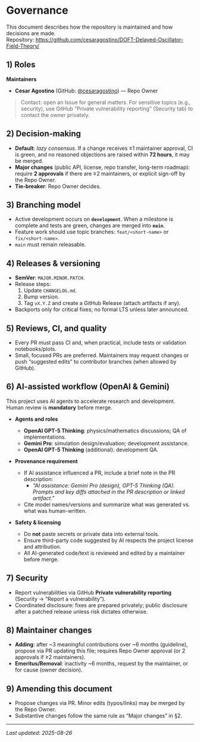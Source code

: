 # Governance

This document describes how the repository is maintained and how decisions are made.  
Repository: https://github.com/cesaragostino/DOFT-Delayed-Oscillator-Field-Theory/

## 1) Roles

**Maintainers**
- **Cesar Agostino** (GitHub: [@cesaragostino](https://github.com/cesaragostino)) — Repo Owner

> Contact: open an Issue for general matters. For sensitive topics (e.g., security), use GitHub “Private vulnerability reporting” (Security tab) to contact the owner privately.

## 2) Decision-making

- **Default**: *lazy consensus*. If a change receives ≥1 maintainer approval, CI is green, and no reasoned objections are raised within **72 hours**, it may be merged.
- **Major changes** (public API, license, repo transfer, long-term roadmap): require **2 approvals** if there are ≥2 maintainers, or explicit sign-off by the Repo Owner.
- **Tie-breaker**: Repo Owner decides.

## 3) Branching model

- Active development occurs on **`development`**. When a milestone is complete and tests are green, changes are merged into **`main`**.  
- Feature work should use topic branches: `feat/<short-name>` or `fix/<short-name>`.  
- `main` must remain releasable.

## 4) Releases & versioning

- **SemVer**: `MAJOR.MINOR.PATCH`.
- Release steps:
  1. Update `CHANGELOG.md`.
  2. Bump version.
  3. Tag `vX.Y.Z` and create a GitHub Release (attach artifacts if any).
- Backports only for critical fixes; no formal LTS unless later announced.

## 5) Reviews, CI, and quality

- Every PR must pass CI and, when practical, include tests or validation notebooks/plots.  
- Small, focused PRs are preferred. Maintainers may request changes or push “suggested edits” to contributor branches (when allowed by GitHub).

## 6) AI-assisted workflow (OpenAI & Gemini)

This project uses AI agents to accelerate research and development. Human review is **mandatory** before merge.

- **Agents and roles**
  - **OpenAI GPT-5 Thinking**: physics/mathematics discussions; QA of implementations.
  - **Gemini Pro**: simulation design/evaluation; development assistance.
  - **OpenAI GPT-5 Thinking** (additional): development QA.

- **Provenance requirement**
  - If AI assistance influenced a PR, include a brief note in the PR description:
    - *“AI assistance: Gemini Pro (design), GPT-5 Thinking (QA). Prompts and key diffs attached in the PR description or linked artifact.”*
  - Cite model names/versions and summarize what was generated vs. what was human-written.

- **Safety & licensing**
  - Do **not** paste secrets or private data into external tools.
  - Ensure third-party code suggested by AI respects the project license and attribution.
  - All AI-generated code/text is reviewed and edited by a maintainer before merge.

## 7) Security

- Report vulnerabilities via GitHub **Private vulnerability reporting** (Security → “Report a vulnerability”).  
- Coordinated disclosure: fixes are prepared privately; public disclosure after a patched release unless risk dictates otherwise.

## 8) Maintainer changes

- **Adding**: after ~3 meaningful contributions over ~6 months (guideline), propose via PR updating this file; requires Repo Owner approval (or 2 approvals if ≥2 maintainers).
- **Emeritus/Removal**: inactivity ~6 months, request by the maintainer, or for cause (owner decision).

## 9) Amending this document

- Propose changes via PR. Minor edits (typos/links) may be merged by the Repo Owner.  
- Substantive changes follow the same rule as “Major changes” in §2.

---

_Last updated: 2025-08-26_
